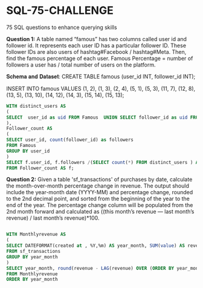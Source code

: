 # SQL-75-CHALLENGE
75 SQL questions to enhance querying skills


**Question 1:**
A table named “famous” has two columns called user id and follower id. 
It represents each user ID has a particular follower ID. These follower IDs are also users of hashtag#Facebook / hashtag#Meta. Then, find the famous percentage of each user. 
Famous Percentage = number of followers a user has / total number of users on the platform.

𝐒𝐜𝐡𝐞𝐦𝐚 𝐚𝐧𝐝 𝐃𝐚𝐭𝐚𝐬𝐞𝐭:
CREATE TABLE famous (user_id INT, follower_id INT);

INSERT INTO famous VALUES
(1, 2), (1, 3), (2, 4), (5, 1), (5, 3), 
(11, 7), (12, 8), (13, 5), (13, 10), 
(14, 12), (14, 3), (15, 14), (15, 13);
```sql
WITH distinct_users AS
(
SELECT  user_id as uid FROM Famous  UNION SELECT follower_id as uid FROM Famous
), 
Follower_count AS
(
SELECT user_id, count(follower_id) as followers
FROM Famous
GROUP BY user_id
)
SELECT f.user_id, f.followers /(SELECT count(*) FROM distinct_users ) AS famous percentage
FROM Follower_count AS f;
```
**Question 2:**
Given a table 'sf_transactions' of purchases by date, calculate the month-over-month percentage change in revenue. The output should include the year-month date (YYYY-MM) and percentage change, rounded to the 2nd decimal point, and sorted from the beginning of the year to the end of the year. The percentage change column will be populated from the 2nd month forward and calculated as ((this month’s revenue — last month’s revenue) / last month’s revenue)*100.

```sql

WITH Monthlyrevenue AS
(
SELECT DATEFORMAT(created at , %Y,%m) AS year_month, SUM(value) AS revenue
FROM sf_transactions
GROUP BY year_month
)
SELECT year_month, round(revenue - LAG(revenue) OVER (ORDER BY year_month)/ LAG(revenue) OVER (ORDER BY year_month) * 100,2) AS pct_change
FROM Monthlyrevenue 
ORDER BY year_month
```
